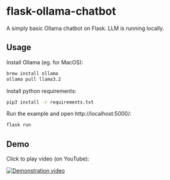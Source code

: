 flask-ollama-chatbot
=
A simply basic Ollama chatbot on Flask. LLM is running locally.


Usage
-
Install Ollama (eg. for MacOS):
```sh
brew install ollama
ollama pull llama3.2
```

Install python requirements:
```sh
pip3 install -r requirements.txt
```

Run the example and open http://localhost:5000/:
```sh
flask run
```


Demo
-
Click to play video (on YouTube):

[![Demonstration video](https://img.youtube.com/vi/zbxCjDpgnRE/0.jpg)](https://www.youtube.com/watch?v=zbxCjDpgnRE "Demonstration video")

